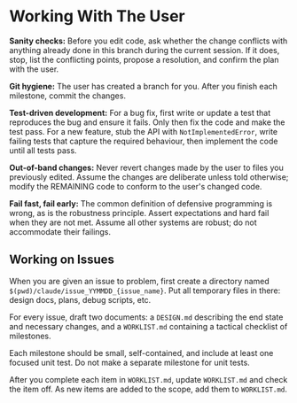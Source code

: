 # Working With The User

**Sanity checks:** Before you edit code, ask whether the change conflicts with anything already done in this branch during the current session. If it does, stop, list the conflicting points, propose a resolution, and confirm the plan with the user.

**Git hygiene:** The user has created a branch for you. After you finish each milestone, commit the changes.

**Test-driven development:** For a bug fix, first write or update a test that reproduces the bug and ensure it fails. Only then fix the code and make the test pass. For a new feature, stub the API with `NotImplementedError`, write failing tests that capture the required behaviour, then implement the code until all tests pass.

**Out-of-band changes:** Never revert changes made by the user to files you previously edited. Assume the changes are deliberate unless told otherwise; modify the REMAINING code to conform to the user's changed code.

**Fail fast, fail early:** The common definition of defensive programming is wrong, as is the robustness principle. Assert expectations and hard fail when they are not met. Assume all other systems are robust; do not accommodate their failings.

## Working on Issues

When you are given an issue to problem, first create a directory named `$(pwd)/claude/issue_YYMMDD_{issue_name}`. Put all temporary files in there: design docs, plans, debug scripts, etc.

For every issue, draft two documents: a `DESIGN.md` describing the end state and necessary changes, and a `WORKLIST.md` containing a tactical checklist of milestones.

Each milestone should be small, self-contained, and include at least one focused unit test. Do not make a separate milestone for unit tests.

After you complete each item in `WORKLIST.md`, update `WORKLIST.md` and check the item off. As new items are added to the scope, add them to `WORKLIST.md`.
